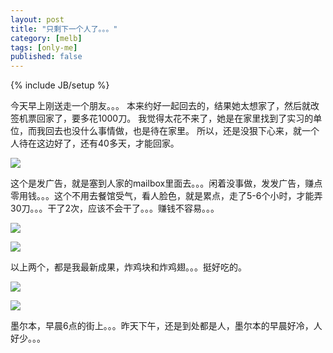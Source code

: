 ```yaml
---
layout: post
title: "只剩下一个人了。。。"
category: [melb]
tags: [only-me]
published: false
---
```

{% include JB/setup %}

今天早上刚送走一个朋友。。。
本来约好一起回去的，结果她太想家了，然后就改签机票回家了，要多花1000刀。
我觉得太花不来了，她是在家里找到了实习的单位，而我回去也没什么事情做，也是待在家里。
所以，还是没狠下心来，就一个人待在这边好了，还有40多天，才能回家。

![](https://lh6.googleusercontent.com/-0bQqExAc464/TQtxI16ra9I/AAAAAAAAAE8/pouVU0Jz0nM/s800/05122010222.jpg)

这个是发广告，就是塞到人家的mailbox里面去。。。闲着没事做，发发广告，赚点零用钱。。。这个不用去餐馆受气，看人脸色，就是累点，走了5-6个小时，才能弄30刀。。。干了2次，应该不会干了。。。赚钱不容易。。。

![](https://lh4.googleusercontent.com/-Et0_9_QLvto/TQtxJHxoUSI/AAAAAAAAAFA/c_wChK-c0W8/s800/06122010223.jpg)

![](https://lh6.googleusercontent.com/-dSsjomhR6hg/TQtxJIaCIqI/AAAAAAAAAFE/3Js_Ko_eCRY/s800/08122010225.jpg)

以上两个，都是我最新成果，炸鸡块和炸鸡翅。。。挺好吃的。

![](https://lh5.googleusercontent.com/-anDOgr0oot4/TQtxJTSU0gI/AAAAAAAAAFI/nZxNaKo1JJg/s800/17122010238.jpg)

![](https://lh5.googleusercontent.com/-h3zzV5hDNSc/TQtxJyTS4dI/AAAAAAAAAFM/nRPepD_KkoQ/s800/17122010237.jpg)

墨尔本，早晨6点的街上。。。昨天下午，还是到处都是人，墨尔本的早晨好冷，人好少。。。
